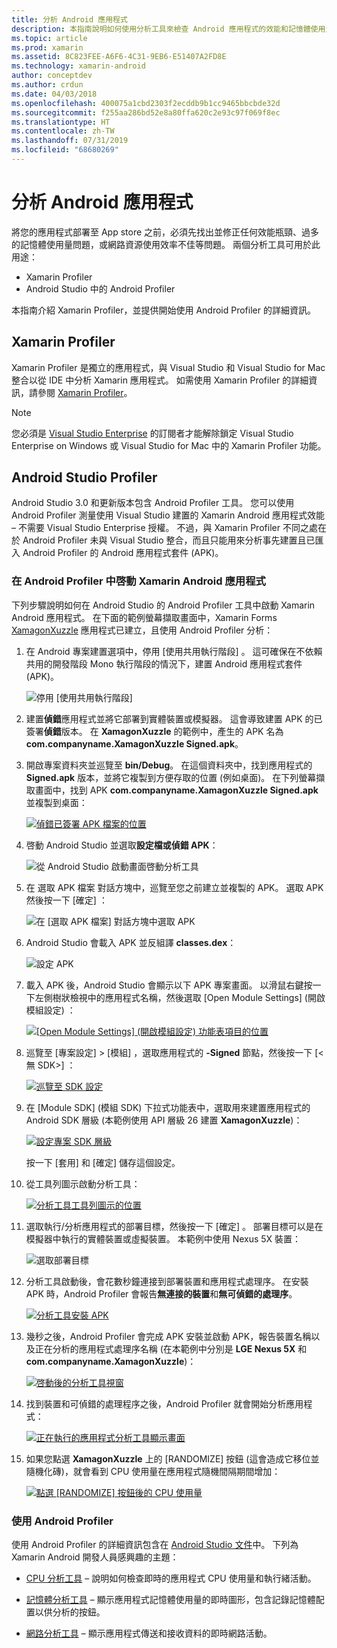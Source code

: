```yaml
---
title: 分析 Android 應用程式
description: 本指南說明如何使用分析工具來檢查 Android 應用程式的效能和記憶體使用量。
ms.topic: article
ms.prod: xamarin
ms.assetid: 8C823FEE-A6F6-4C31-9EB6-E51407A2FD8E
ms.technology: xamarin-android
author: conceptdev
ms.author: crdun
ms.date: 04/03/2018
ms.openlocfilehash: 400075a1cbd2303f2ecddb9b1cc9465bbcbde32d
ms.sourcegitcommit: f255aa286bd52e8a80ffa620c2e93c97f069f8ec
ms.translationtype: HT
ms.contentlocale: zh-TW
ms.lasthandoff: 07/31/2019
ms.locfileid: "68680269"
---
```

# <a name="profiling-android-apps"></a>分析 Android 應用程式

將您的應用程式部署至 App store 之前，必須先找出並修正任何效能瓶頸、過多的記憶體使用量問題，或網路資源使用效率不佳等問題。 兩個分析工具可用於此用途：

-  Xamarin Profiler 
-  Android Studio 中的 Android Profiler

本指南介紹 Xamarin Profiler，並提供開始使用 Android Profiler 的詳細資訊。

 
## <a name="xamarin-profiler"></a>Xamarin Profiler

Xamarin Profiler 是獨立的應用程式，與 Visual Studio 和 Visual Studio for Mac 整合以從 IDE 中分析 Xamarin 應用程式。 如需使用 Xamarin Profiler 的詳細資訊，請參閱 [Xamarin Profiler](~/tools/profiler/index.md)。

> [!NOTE]
> 您必須是 [Visual Studio Enterprise](https://visualstudio.microsoft.com/vs/compare/) 的訂閱者才能解除鎖定 Visual Studio Enterprise on Windows 或 Visual Studio for Mac 中的 Xamarin Profiler 功能。
 
## <a name="android-studio-profiler"></a>Android Studio Profiler

Android Studio 3.0 和更新版本包含 Android Profiler 工具。 您可以使用 Android Profiler 測量使用 Visual Studio 建置的 Xamarin Android 應用程式效能 &ndash; 不需要 Visual Studio Enterprise 授權。 不過，與 Xamarin Profiler 不同之處在於 Android Profiler 未與 Visual Studio 整合，而且只能用來分析事先建置且已匯入 Android Profiler 的 Android 應用程式套件 (APK)。

### <a name="launching-a-xamarin-android-app-in-android-profiler"></a>在 Android Profiler 中啓動 Xamarin Android 應用程式

下列步驟說明如何在 Android Studio 的 Android Profiler 工具中啟動 Xamarin Android 應用程式。 在下面的範例螢幕擷取畫面中，Xamarin Forms [XamagonXuzzle](https://docs.microsoft.com/samples/xamarin/mobile-samples/liveplayer-xamagonxuzzlelp/) 應用程式已建立，且使用 Android Profiler 分析：

1.  在 Android 專案建置選項中，停用 [使用共用執行階段]  。 這可確保在不依賴共用的開發階段 Mono 執行階段的情況下，建置 Android 應用程式套件 (APK)。

    ![停用 [使用共用執行階段]](profiling-images/vswin/01-turn-off-shared-runtime.png)

2.  建置**偵錯**應用程式並將它部署到實體裝置或模擬器。 這會導致建置 APK 的已簽署**偵錯**版本。
    在 **XamagonXuzzle** 的範例中，產生的 APK 名為 **com.companyname.XamagonXuzzle Signed.apk**。

3.  開啟專案資料夾並巡覽至 **bin/Debug**。 在這個資料夾中，找到應用程式的 **Signed.apk** 版本，並將它複製到方便存取的位置 (例如桌面)。 在下列螢幕擷取畫面中，找到 APK **com.companyname.XamagonXuzzle Signed.apk** 並複製到桌面：

    [![偵錯已簽署 APK 檔案的位置](profiling-images/vswin/02-locating-the-debug-apk-sml.png)](profiling-images/vswin/02-locating-the-debug-apk.png#lightbox)

4.  啓動 Android Studio 並選取**設定檔或偵錯 APK**：

    ![從 Android Studio 啟動畫面啓動分析工具](profiling-images/vswin/03-android-studio.png)

5.  在 選取 APK 檔案  對話方塊中，巡覽至您之前建立並複製的 APK。 選取 APK 然後按一下 [確定]  ： 
    
    ![在 [選取 APK 檔案] 對話方塊中選取 APK](profiling-images/vswin/04-select-apk-dialog.png)

6.  Android Studio 會載入 APK 並反組譯 **classes.dex**：

    ![設定 APK](profiling-images/vswin/05-setting-up-the-apk.png)

7.  載入 APK 後，Android Studio 會顯示以下 APK 專案畫面。 以滑鼠右鍵按一下左側樹狀檢視中的應用程式名稱，然後選取 [Open Module Settings] \(開啟模組設定\)  ：

    [![[Open Module Settings] \(開啟模組設定\) 功能表項目的位置](profiling-images/vswin/06-open-module-settings-sml.png)](profiling-images/vswin/06-open-module-settings.png#lightbox)

8.  巡覽至 [專案設定] > [模組]  ，選取應用程式的 **-Signed** 節點，然後按一下 [&lt;無 SDK&gt;]  ：

    [![巡覽至 SDK 設定](profiling-images/vswin/07-project-settings-modules-sml.png)](profiling-images/vswin/07-project-settings-modules.png#lightbox)

9.  在 [Module SDK] \(模組 SDK\)  下拉式功能表中，選取用來建置應用程式的 Android SDK 層級 (本範例使用 API 層級 26 建置 **XamagonXuzzle**)：

    [![設定專案 SDK 層級](profiling-images/vswin/08-project-sdk-level-sml.png)](profiling-images/vswin/08-project-sdk-level.png#lightbox)

    按一下 [套用]  和 [確定]  儲存這個設定。

10. 從工具列圖示啟動分析工具：

    [![分析工具工具列圖示的位置](profiling-images/vswin/09-launch-profiler-sml.png)](profiling-images/vswin/09-launch-profiler.png#lightbox)

11. 選取執行/分析應用程式的部署目標，然後按一下 [確定]  。 部署目標可以是在模擬器中執行的實體裝置或虛擬裝置。 本範例中使用 Nexus 5X 裝置：

    ![選取部署目標](profiling-images/vswin/10-select-deployment-target.png)

12. 分析工具啟動後，會花數秒鐘連接到部署裝置和應用程式處理序。 在安裝 APK 時，Android Profiler 會報告**無連接的裝置**和**無可偵錯的處理序**。

    [![分析工具安裝 APK](profiling-images/vswin/11-no-connected-devices-sml.png)](profiling-images/vswin/11-no-connected-devices.png#lightbox)

13. 幾秒之後，Android Profiler 會完成 APK 安裝並啟動 APK，報告裝置名稱以及正在分析的應用程式處理序名稱 (在本範例中分別是 **LGE Nexus 5X** 和 **com.companyname.XamagonXuzzle**)：

    [![啓動後的分析工具視窗](profiling-images/vswin/12-profiler-starts-sml.png)](profiling-images/vswin/12-profiler-starts.png#lightbox)

14. 找到裝置和可偵錯的處理程序之後，Android Profiler 就會開始分析應用程式：

    [![正在執行的應用程式分析工具顯示畫面](profiling-images/vswin/13-profiler-running-sml.png)](profiling-images/vswin/13-profiler-running.png#lightbox)

15. 如果您點選 **XamagonXuzzle** 上的 [RANDOMIZE]  按鈕 (這會造成它移位並隨機化磚)，就會看到 CPU 使用量在應用程式隨機間隔期間增加：

    [![點選 [RANDOMIZE] 按鈕後的 CPU 使用量](profiling-images/vswin/14-tap-randomize-sml.png)](profiling-images/vswin/14-tap-randomize.png#lightbox)


### <a name="using-the-android-profiler"></a>使用 Android Profiler

使用 Android Profiler 的詳細資訊包含在 [Android Studio 文件](https://developer.android.com/studio/profile/android-profiler.html)中。
下列為 Xamarin Android 開發人員感興趣的主題：

-   [CPU 分析工具](https://developer.android.com/studio/profile/cpu-profiler.html) &ndash; 說明如何檢查即時的應用程式 CPU 使用量和執行緒活動。

-   [記憶體分析工具](https://developer.android.com/studio/profile/memory-profiler.html) &ndash; 顯示應用程式記憶體使用量的即時圖形，包含記錄記憶體配置以供分析的按鈕。

-   [網路分析工具](https://developer.android.com/studio/profile/network-profiler.html) &ndash; 顯示應用程式傳送和接收資料的即時網路活動。
